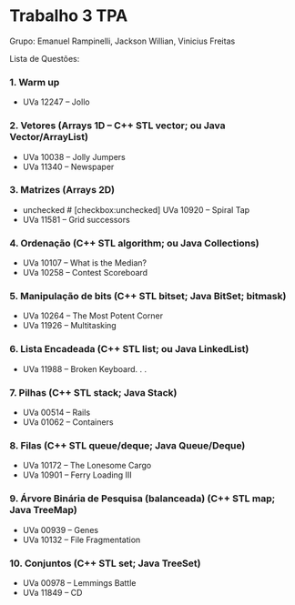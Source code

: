# Trabalho 3 TPA

Grupo: Emanuel Rampinelli, Jackson Willian, Vinicius Freitas

Lista de Questões:

### 1. Warm up
 - UVa 12247 – Jollo
### 2. Vetores (Arrays 1D – C++ STL vector; ou Java Vector/ArrayList)
 - UVa 10038 – Jolly Jumpers
 - UVa 11340 – Newspaper
### 3. Matrizes (Arrays 2D)
 - unchecked # [checkbox:unchecked] UVa 10920 – Spiral Tap
 - UVa 11581 – Grid successors
### 4. Ordenação (C++ STL algorithm; ou Java Collections)
  - UVa 10107 – What is the Median?
  - UVa 10258 – Contest Scoreboard
### 5. Manipulação de bits (C++ STL bitset; Java BitSet; bitmask) 
  - UVa 10264 – The Most Potent Corner
  - UVa 11926 – Multitasking
### 6. Lista Encadeada (C++ STL list; ou Java LinkedList)
  - UVa 11988 – Broken Keyboard. . .
### 7. Pilhas (C++ STL stack; Java Stack)
  - UVa 00514 – Rails
  - UVa 01062 – Containers
### 8. Filas (C++ STL queue/deque; Java Queue/Deque)
  - UVa 10172 – The Lonesome Cargo
  - UVa 10901 – Ferry Loading III
### 9. Árvore Binária de Pesquisa (balanceada) (C++ STL map; Java TreeMap)
  - UVa 00939 – Genes
  - UVa 10132 – File Fragmentation
### 10. Conjuntos (C++ STL set; Java TreeSet)
  - UVa 00978 – Lemmings Battle
  - UVa 11849 – CD

